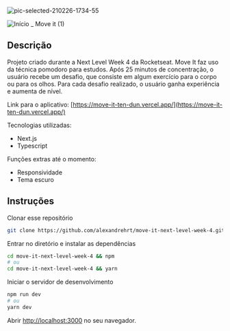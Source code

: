 ![pic-selected-210226-1734-55](https://user-images.githubusercontent.com/62735338/109352089-0ff3f200-7859-11eb-9240-4f1d7ad4aa66.png)

![Início _ Move it (1)](https://user-images.githubusercontent.com/62735338/109356422-724ff100-785f-11eb-906f-9da1a0ea0439.gif)

## Descrição

Projeto criado durante a Next Level Week 4 da Rocketseat.
Move It faz uso da técnica pomodoro para estudos. Após 25 minutos de concentração, o usuário recebe um desafio, que consiste em algum exercício para o corpo ou para os olhos. Para cada desafio realizado, o usuário ganha experiência e aumenta de nível.

Link para o aplicativo: [https://move-it-ten-dun.vercel.app/](https://move-it-ten-dun.vercel.app/)

Tecnologias utilizadas:
* Next.js
* Typescript

Funções extras até o momento:
* Responsividade
* Tema escuro



## Instruções

Clonar esse repositório
```bash
git clone https://github.com/alexandrehrt/move-it-next-level-week-4.git
```
Entrar no diretório e instalar as dependências
```bash
cd move-it-next-level-week-4 && npm
# ou
cd move-it-next-level-week-4 && yarn
```
Iniciar o servidor de desenvolvimento
```bash
npm run dev
# ou
yarn dev
```
Abrir [http://localhost:3000](http://localhost:3000) no seu navegador.

